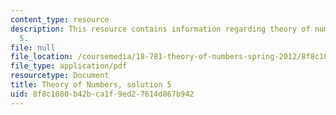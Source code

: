 ```yaml
---
content_type: resource
description: This resource contains information regarding theory of numbers, solution
  5.
file: null
file_location: /coursemedia/18-781-theory-of-numbers-spring-2012/8f8c1080b42bca1f9ed27614d867b942_MIT18_781S12_pset5sol.pdf
file_type: application/pdf
resourcetype: Document
title: Theory of Numbers, solution 5
uid: 8f8c1080-b42b-ca1f-9ed2-7614d867b942
---
```

